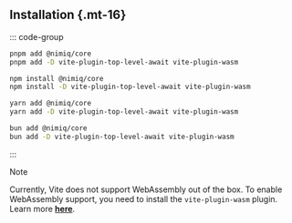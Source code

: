## Installation {.mt-16}

::: code-group

```bash [pnpm]
pnpm add @nimiq/core
pnpm add -D vite-plugin-top-level-await vite-plugin-wasm
```

```bash [npm]
npm install @nimiq/core
npm install -D vite-plugin-top-level-await vite-plugin-wasm
```

```bash [yarn]
yarn add @nimiq/core
yarn add -D vite-plugin-top-level-await vite-plugin-wasm
```

```bash [bun]
bun add @nimiq/core
bun add -D vite-plugin-top-level-await vite-plugin-wasm
```

:::

> [!NOTE]
> Currently, Vite does not support WebAssembly out of the box. To enable WebAssembly support, you need to install the `vite-plugin-wasm` plugin. Learn more <b>[here](https://vitejs.dev/guide/features#webassembly)</b>.

